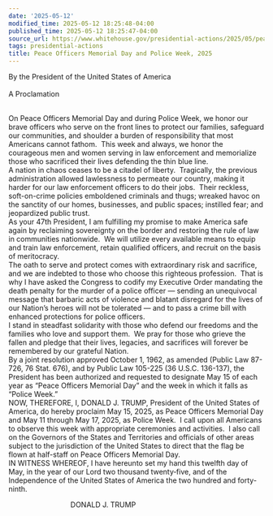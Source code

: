 ```yaml
---
date: '2025-05-12'
modified_time: 2025-05-12 18:25:48-04:00
published_time: 2025-05-12 18:25:47-04:00
source_url: https://www.whitehouse.gov/presidential-actions/2025/05/peace-officers-memorial-day-and-police-week-2025/
tags: presidential-actions
title: Peace Officers Memorial Day and Police Week, 2025
---
```

 
By the President of the United States of America  
   
A Proclamation   
 

On Peace Officers Memorial Day and during Police Week, we honor our
brave officers who serve on the front lines to protect our families,
safeguard our communities, and shoulder a burden of responsibility that
most Americans cannot fathom.  This week and always, we honor the
courageous men and women serving in law enforcement and memorialize
those who sacrificed their lives defending the thin blue line.   
A nation in chaos ceases to be a citadel of liberty.  Tragically, the
previous administration allowed lawlessness to permeate our country,
making it harder for our law enforcement officers to do their jobs. 
Their reckless, soft-on-crime policies emboldened criminals and thugs;
wreaked havoc on the sanctity of our homes, businesses, and public
spaces; instilled fear; and jeopardized public trust.  
As your 47th President, I am fulfilling my promise to make America safe
again by reclaiming sovereignty on the border and restoring the rule of
law in communities nationwide.  We will utilize every available means to
equip and train law enforcement, retain qualified officers, and recruit
on the basis of meritocracy.   
The oath to serve and protect comes with extraordinary risk and
sacrifice, and we are indebted to those who choose this righteous
profession.  That is why I have asked the Congress to codify my
Executive Order mandating the death penalty for the murder of a police
officer — sending an unequivocal message that barbaric acts of violence
and blatant disregard for the lives of our Nation’s heroes will not be
tolerated — and to pass a crime bill with enhanced protections for
police officers.  
I stand in steadfast solidarity with those who defend our freedoms and
the families who love and support them.  We pray for those who grieve
the fallen and pledge that their lives, legacies, and sacrifices will
forever be remembered by our grateful Nation.  
By a joint resolution approved October 1, 1962, as amended (Public Law
87-726, 76 Stat. 676), and by Public Law 105-225 (36 U.S.C. 136-137),
the President has been authorized and requested to designate May 15 of
each year as “Peace Officers Memorial Day” and the week in which it
falls as “Police Week.”  
NOW, THEREFORE, I, DONALD J. TRUMP, President of the United States of
America, do hereby proclaim May 15, 2025, as Peace Officers Memorial Day
and May 11 through May 17, 2025, as Police Week.  I call upon all
Americans to observe this week with appropriate ceremonies and
activities.  I also call on the Governors of the States and Territories
and officials of other areas subject to the jurisdiction of the United
States to direct that the flag be flown at half-staff on Peace Officers
Memorial Day.  
IN WITNESS WHEREOF, I have hereunto set my hand this twelfth day of May,
in the year of our Lord two thousand twenty‑five, and of the
Independence of the United States of America the two hundred and
forty-ninth.

                               DONALD J. TRUMP
